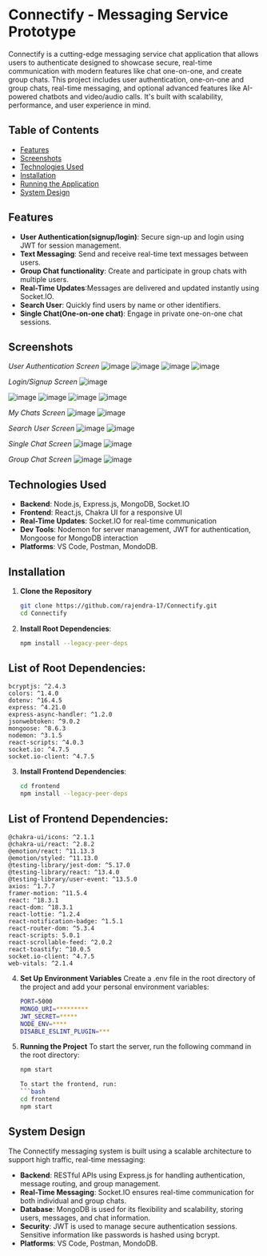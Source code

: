 # Connectify - Messaging Service Prototype
Connectify is a cutting-edge messaging service chat application that allows users to authenticate  designed to showcase secure, real-time communication with modern features like chat one-on-one, and create group chats. This project includes user authentication, one-on-one and group chats, real-time messaging, and optional advanced features like AI-powered chatbots and video/audio calls. It's built with scalability, performance, and user experience in mind.

## Table of Contents
- [Features](#features)
- [Screenshots](#screenshots)
- [Technologies Used](#technologies-used)
- [Installation](#installation)
- [Running the Application](#running-the-application)
- [System Design](#system-design)


## Features
- **User Authentication(signup/login)**: Secure sign-up and login using JWT for session management.
- **Text Messaging**: Send and receive real-time text messages between users.
- **Group Chat functionality**: Create and participate in group chats with multiple users.
- **Real-Time Updates**:Messages are delivered and updated instantly using Socket.IO.
- **Search User**: Quickly find users by name or other identifiers.
- **Single Chat(One-on-one chat)**: Engage in private one-on-one chat sessions.

## Screenshots

*User Authentication Screen*
![image](https://github.com/user-attachments/assets/423974b5-45c9-4099-88a5-a66bb4687261)
![image](https://github.com/user-attachments/assets/9fb7edd2-b825-4ab9-bfce-aa5e2630cc64)
![image](https://github.com/user-attachments/assets/ea4717c2-359e-409f-bb4c-d99a35893e7e)
![image](https://github.com/user-attachments/assets/0852532a-f89a-4411-81e7-d2d46e69a13a)



*Login/Signup Screen*
![image](https://github.com/user-attachments/assets/3261597f-3cf0-4c5e-bddf-ae018a6894f4)

![image](https://github.com/user-attachments/assets/1dab8dff-9640-4b1b-a770-0a2debb311b9)
![image](https://github.com/user-attachments/assets/7c3e1bfc-a42d-4d8f-a6a2-bcc18e44be9d)
![image](https://github.com/user-attachments/assets/a6b571d4-73e9-46e4-9b80-7c2db98b9622)
![image](https://github.com/user-attachments/assets/55b7cc36-d8e0-47da-b601-cd76352ae185)


*My Chats Screen*
![image](https://github.com/user-attachments/assets/3f810d5e-4ab2-4272-a829-79781a302199)
![image](https://github.com/user-attachments/assets/44a5ced0-4c24-484a-bf74-7ab23598ad68)


*Search User Screen*
![image](https://github.com/user-attachments/assets/272d0345-24c8-4629-99c3-d7dbd00439e3)
![image](https://github.com/user-attachments/assets/72a6ecb1-35e6-44ad-8445-c10e3c86eb44)


*Single Chat Screen*
![image](https://github.com/user-attachments/assets/46d0ec71-4e45-48cf-b2df-6b094ca55d3c)
![image](https://github.com/user-attachments/assets/469432f2-24f3-463a-8643-fba792fed8ba)

*Group Chat Screen*
![image](https://github.com/user-attachments/assets/565b8567-db53-4317-888b-6570b62b7520)
![image](https://github.com/user-attachments/assets/0e319fdf-2eed-4f22-8b06-145ece556406)


## Technologies Used
- **Backend**: Node.js, Express.js, MongoDB, Socket.IO
- **Frontend**: React.js, Chakra UI for a responsive UI
- **Real-Time Updates**: Socket.IO for real-time communication
- **Dev Tools**: Nodemon for server management, JWT for authentication, Mongoose for MongoDB interaction
- **Platforms**: VS Code, Postman, MondoDB.

  
## Installation

1. **Clone the Repository**
   ```bash
   git clone https://github.com/rajendra-17/Connectify.git
   cd Connectify

2. **Install Root Dependencies**:
   ```bash
   npm install --legacy-peer-deps

  ## List of Root Dependencies:

    bcryptjs: ^2.4.3
    colors: ^1.4.0
    dotenv: ^16.4.5
    express: ^4.21.0
    express-async-handler: ^1.2.0
    jsonwebtoken: ^9.0.2
    mongoose: ^8.6.3
    nodemon: ^3.1.5
    react-scripts: ^4.0.3
    socket.io: ^4.7.5
    socket.io-client: ^4.7.5



3. **Install Frontend Dependencies**:
   ```bash
   cd frontend
   npm install --legacy-peer-deps

  ## List of Frontend Dependencies:

    @chakra-ui/icons: ^2.1.1
    @chakra-ui/react: ^2.8.2
    @emotion/react: ^11.13.3
    @emotion/styled: ^11.13.0
    @testing-library/jest-dom: ^5.17.0
    @testing-library/react: ^13.4.0
    @testing-library/user-event: ^13.5.0
    axios: ^1.7.7
    framer-motion: ^11.5.4
    react: ^18.3.1
    react-dom: ^18.3.1
    react-lottie: ^1.2.4
    react-notification-badge: ^1.5.1
    react-router-dom: ^5.3.4
    react-scripts: 5.0.1
    react-scrollable-feed: ^2.0.2
    react-toastify: ^10.0.5
    socket.io-client: ^4.7.5
    web-vitals: ^2.1.4

 
4. **Set Up Environment Variables**
   Create a .env file in the root directory of the project and add your personal environment variables:
      ```bash
      PORT=5000
      MONGO_URI=*********
      JWT_SECRET=*****
      NODE_ENV=****
      DISABLE_ESLINT_PLUGIN=***

5. **Running the Project**
   To start the server, run the following command in the root directory:
      ```bash
      npm start

   To start the frontend, run:
      ```bash
      cd frontend
      npm start


## System Design
The Connectify messaging system is built using a scalable architecture to support high traffic, real-time messaging:
- **Backend**: RESTful APIs using Express.js for handling authentication, message routing, and group management.
- **Real-Time Messaging**: Socket.IO ensures real-time communication for both individual and group chats.
- **Database**: MongoDB is used for its flexibility and scalability, storing users, messages, and chat information.
- **Security**: JWT is used to manage secure authentication sessions. Sensitive information like passwords is hashed using bcrypt.
- **Platforms**: VS Code, Postman, MondoDB.
